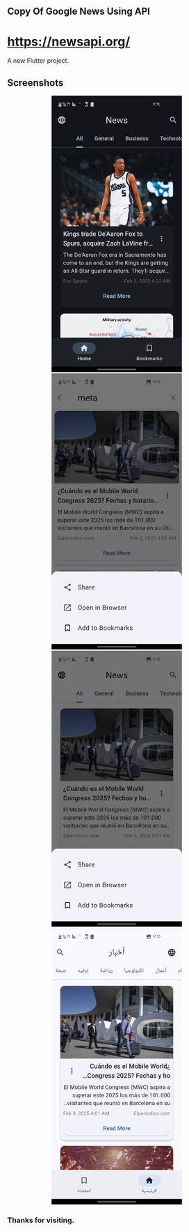 ## Copy Of Google News Using API 
# https://newsapi.org/

A new Flutter project.
## Screenshots
<div align="center">
  <img src="https://github.com/F24-8-7/copy_of_news_google/raw/main/Screen%20shoot/Screenshot_%D9%A2%D9%A0%D9%A2%D9%A5%D9%A0%D9%A2%D9%A0%D9%A4-%D9%A0%D9%A7%D9%A1%D9%A4%D9%A2%D9%A3.jpg" width="300">
  <img src="https://github.com/F24-8-7/copy_of_news_google/raw/main/Screen%20shoot/Screenshot_%D9%A2%D9%A0%D9%A2%D9%A5%D9%A0%D9%A2%D9%A0%D9%A4-%D9%A0%D9%A7%D9%A1%D9%A5%D9%A1%D9%A5.jpg" width="300">
  <img src="https://github.com/F24-8-7/copy_of_news_google/raw/main/Screen%20shoot/Screenshot_%D9%A2%D9%A0%D9%A2%D9%A5%D9%A0%D9%A2%D9%A0%D9%A4-%D9%A0%D9%A7%D9%A1%D9%A5%D9%A2%D9%A2.jpg" width="300">
  <img src="https://github.com/F24-8-7/copy_of_news_google/raw/main/Screen%20shoot/Screenshot_%D9%A2%D9%A0%D9%A2%D9%A5%D9%A0%D9%A2%D9%A0%D9%A4-%D9%A0%D9%A7%D9%A1%D9%A5%D9%A3%D9%A9.jpg" width="300">
</div>


### Thanks for visiting.


